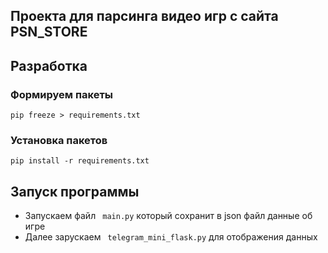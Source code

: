 ## Проекта для парсинга видео игр с сайта PSN_STORE
## Разработка
### Формируем пакеты 
```
pip freeze > requirements.txt
```
### Установка пакетов
```
pip install -r requirements.txt
```

## Запуск программы
- Запускаем файл ``` main.py``` который сохранит в json файл данные об игре
- Далее зарускаем ``` telegram_mini_flask.py``` для отображения данных
